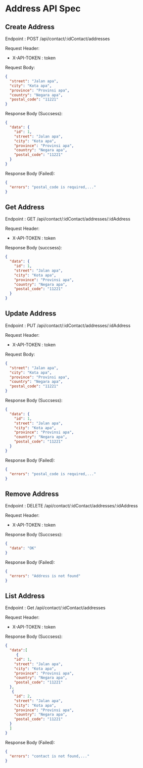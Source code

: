 # Address API Spec

## Create Address

Endpoint : POST /api/contact/:idContact/addresses

Request Header:

- X-API-TOKEN : token

Request Body:

```json
{
  "street": "Jalan apa",
  "city": "Kota apa",
  "province": "Provinsi apa",
  "country": "Negara apa",
  "postal_code": "11221"
}
```

Response Body (Succsess):

```json
{
  "data": {
    "id": 1,
    "street": "Jalan apa",
    "city": "Kota apa",
    "province": "Provinsi apa",
    "country": "Negara apa",
    "postal_code": "11221"
  }
}
```

Response Body (Failed):

```json
{
  "errors": "postal_code is required,..."
}
```

## Get Address

Endpoint : GET /api/contact/:idContact/addresses/:idAddress

Request Header:

- X-API-TOKEN : token

Response Body (succsess):

```json
{
  "data": {
    "id": 1,
    "street": "Jalan apa",
    "city": "Kota apa",
    "province": "Provinsi apa",
    "country": "Negara apa",
    "postal_code": "11221"
  }
}
```

## Update Address

Endpoint : PUT /api/contact/:idContact/addresses/:idAddress

Request Header:

- X-API-TOKEN : token

Request Body:

```json
{
  "street": "Jalan apa",
  "city": "Kota apa",
  "province": "Provinsi apa",
  "country": "Negara apa",
  "postal_code": "11221"
}
```

Response Body (Succsess):

```json
{
  "data": {
    "id": 1,
    "street": "Jalan apa",
    "city": "Kota apa",
    "province": "Provinsi apa",
    "country": "Negara apa",
    "postal_code": "11221"
  }
}
```

Response Body (Failed):

```json
{
  "errors": "postal_code is required,..."
}
```

## Remove Address

Endpoint : DELETE /api/contact/:idContact/addresses/:idAddress

Request Header:

- X-API-TOKEN : token

Response Body (Succsess):

```json
{
  "data": "OK"
}
```

Response Body (Failed):

```json
{
  "errors": "Address is not found"
}
```

## List Address

Endpoint : Get /api/contact/:idContact/addresses

Request Header:

- X-API-TOKEN : token

Response Body (Succsess):

```json
{
  "data":[
     {
    "id": 1,
    "street": "Jalan apa",
    "city": "Kota apa",
    "province": "Provinsi apa",
    "country": "Negara apa",
    "postal_code": "11221"
  },
   {
    "id": 2,
    "street": "Jalan apa",
    "city": "Kota apa",
    "province": "Provinsi apa",
    "country": "Negara apa",
    "postal_code": "11221"
  }
  ]
}
```

Response Body (Failed):

```json
{
  "errors": "contact is not found,..."
}
```